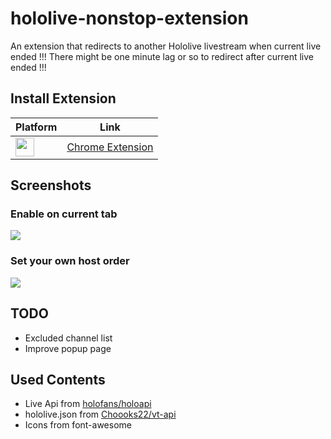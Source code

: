 hololive-nonstop-extension
===

An extension that redirects to another Hololive livestream when current live ended
!!! There might be one minute lag or so to redirect after current live ended !!!

## Install Extension

|Platform|Link|
|---|---|
|[<img src = "https://i.imgur.com/zv5G8Ly.png" width="30px">](https://chrome.google.com/webstore/detail/holo-nonstop-extension/inkmfkgkfcicnjingdpppdffmjeohppn)| [Chrome Extension](https://chrome.google.com/webstore/detail/holo-nonstop-extension/inkmfkgkfcicnjingdpppdffmjeohppn) |

## Screenshots

### Enable on current tab

![](https://i.imgur.com/xMdaTzf.jpg)

### Set your own host order

![](https://i.imgur.com/GApxYQS.jpg)

## TODO
- Excluded channel list
- Improve popup page

## Used Contents
- Live Api from [holofans/holoapi](https://github.com/holofans/holoapi)
- hololive.json from [Choooks22/vt-api](https://github.com/Choooks22/vt-api)
- Icons from font-awesome
